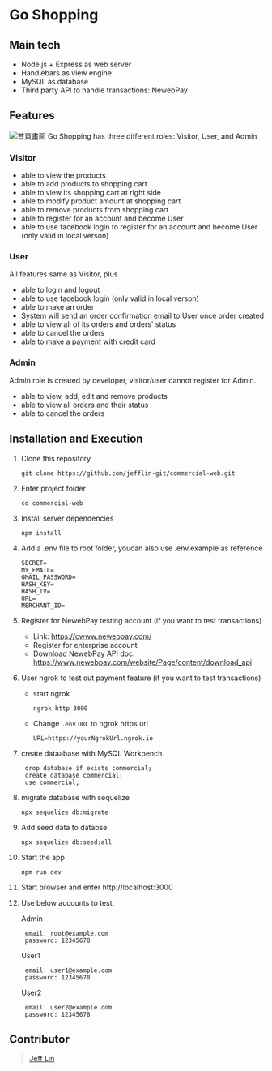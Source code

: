 # Go Shopping
## Main tech
- Node.js + Express as web server
- Handlebars as view engine
- MySQL as database
- Third party API to handle transactions: NewebPay

## Features
![首頁畫面](https://i.imgur.com/KWERxAG.jpg)
Go Shopping has three different roles: Visitor, User, and Admin
### Visitor
- able to view the products
- able to add products to shopping cart
- able to view its shopping cart at right side
- able to modify product amount at shopping cart
- able to remove products from shopping cart
- able to register for an account and become User
- able to use facebook login to register for an account and become User (only valid in local verson)
### User
All features same as Visitor, plus
- able to login and logout
- able to use facebook login (only valid in local verson)
- able to make an order
- System will send an order confirmation email to User once order created
- able to view all of its orders and orders' status
- able to cancel the orders
- able to make a payment with credit card
### Admin
Admin role is created by developer, visitor/user cannot register for Admin.
- able to view, add, edit and remove products
- able to view all orders and their status
- able to cancel the orders

## Installation and Execution
1. Clone this repository
   ```
   git clone https://github.com/jefflin-git/commercial-web.git
   ```
2. Enter project folder
   ```
   cd commercial-web
   ```
3. Install server dependencies
   ```
   npm install
   ```
4. Add a .env file to root folder, youcan also use .env.example as reference
    ```
    SECRET=
    MY_EMAIL=
    GMAIL_PASSWORD=
    HASH_KEY=
    HASH_IV=
    URL=
    MERCHANT_ID=
    ```
5. Register for NewebPay testing account (if you want to test transactions)
    - Link: https://cwww.newebpay.com/
    - Register for enterprise account
    - Download NewebPay API doc: https://www.newebpay.com/website/Page/content/download_api
6. User ngrok to test out payment feature (if you want to test transactions)
   - start ngrok
     ```
     ngrok http 3000
     ```
   - Change `.env` `URL` to ngrok https url
     ```
     URL=https://yourNgrokUrl.ngrok.io
     ```
7. create dataabase with MySQL Workbench
   ```
    drop database if exists commercial;
    create database commercial;
    use commercial;
    ```
8. migrate database with sequelize
   ```
   npx sequelize db:migrate
   ```
9. Add seed data to databse
   ```
   npx sequelize db:seed:all
   ```
10. Start the app
    ```
    npm run dev
    ```
11. Start browser and enter http://localhost:3000
12. Use below accounts to test:

    Admin
    ```
     email: root@example.com
     password: 12345678
    ```
    User1
    ```
     email: user1@example.com
     password: 12345678
    ```
    User2
    ```
     email: user2@example.com
     password: 12345678
    ```
    
## Contributor
> [Jeff Lin](https://github.com/jefflin-git)